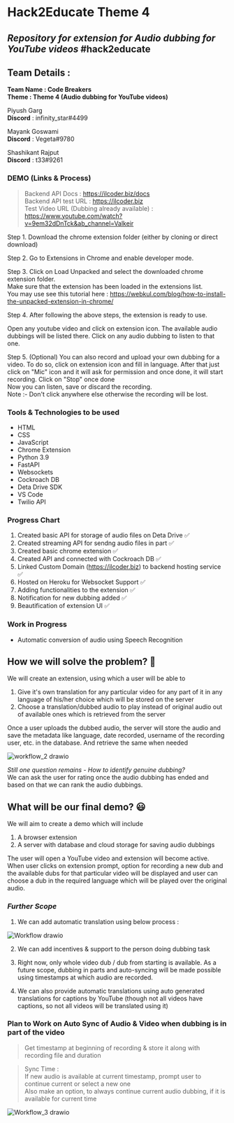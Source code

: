 # Hack2Educate Theme 4

## _Repository for extension for Audio dubbing for YouTube videos_ #hack2educate

## Team Details :

**Team Name : Code Breakers**<br>
**Theme : Theme 4 (Audio dubbing for YouTube videos)**

Piyush Garg <br>
**Discord** : infinity_star#4499

Mayank Goswami <br>
**Discord** : Vegeta#9780

Shashikant Rajput <br>
**Discord** : t33#9261

### DEMO (Links & Process)

> Backend API Docs : https://ilcoder.biz/docs <br>
> Backend API test URL : https://ilcoder.biz <br>
> Test Video URL (Dubbing already available) : https://www.youtube.com/watch?v=9em32dDnTck&ab_channel=Valkeir <br>

Step 1. Download the chrome extension folder (either by cloning or direct download)

Step 2. Go to Extensions in Chrome and enable developer mode.

Step 3. Click on Load Unpacked and select the downloaded chrome extension folder.<br>Make sure that the extension has been loaded in the extensions list.<br>You may use see this tutorial here : https://webkul.com/blog/how-to-install-the-unpacked-extension-in-chrome/

Step 4. After following the above steps, the extension is ready to use.

Open any youtube video and click on extension icon. The available audio dubbings will be listed there. Click on any audio dubbing to listen to that one.

Step 5. (Optional) You can also record and upload your own dubbing for a video. To do so, click on extension icon and fill in language. After that just click on "Mic" icon and it will ask for permission and once done, it will start recording. Click on "Stop" once done<br>
Now you can listen, save or discard the recording.<br>
Note :- Don't click anywhere else otherwise the recording will be lost.

### Tools & Technologies to be used

- HTML
- CSS
- JavaScript
- Chrome Extension
- Python 3.9
- FastAPI
- Websockets
- Cockroach DB
- Deta Drive SDK
- VS Code
- Twilio API

### Progress Chart

1. Created basic API for storage of audio files on Deta Drive ✅
2. Created streaming API for sendng audio files in part ✅
3. Created basic chrome extension ✅
4. Created API and connected with Cockroach DB ✅
5. Linked Custom Domain (https://ilcoder.biz) to backend hosting service ✅
6. Hosted on Heroku for Websocket Support ✅
7. Adding functionalities to the extension ✅
8. Notification for new dubbing added ✅
9. Beautification of extension UI ✅

### Work in Progress

- Automatic conversion of audio using Speech Recognition

## How we will solve the problem? :thinking:

We will create an extension, using which a user will be able to

1. Give it's own translation for any particular video for any part of it in any language of his/her choice which will be stored on the server
2. Choose a translation/dubbed audio to play instead of original audio out of available ones which is retrieved from the server

Once a user uploads the dubbed audio, the server will store the audio and save the metadata like language, date recorded, username of the recording user, etc. in the database. And retrieve the same when needed

![workflow_2 drawio](https://user-images.githubusercontent.com/62426177/201458660-e5253cec-baf4-44b9-9ec3-355331664380.png)

_Still one question remains - How to identify genuine dubbing?_<br>
We can ask the user for rating once the audio dubbing has ended and based on that we can rank the audio dubbings.

## What will be our final demo? :smiley:

We will aim to create a demo which will include

1. A browser extension
2. A server with database and cloud storage for saving audio dubbings

The user will open a YouTube video and extension will become active. When user clicks on extension prompt, option for recording a new dub and the available dubs for that particular video will be displayed and user can choose a dub in the required language which will be played over the original audio.

### _Further Scope_

1. We can add automatic translation using below process :

![Workflow drawio](https://user-images.githubusercontent.com/62426177/201351267-c8d00abb-fa33-468a-8acc-ca5a7c8bf007.png)

2. We can add incentives & support to the person doing dubbing task

3. Right now, only whole video dub / dub from starting is available. As a future scope, dubbing in parts and auto-syncing will be made possible using timestamps at which audio are recorded.

4. We can also provide automatic translations using auto generated translations for captions by YouTube (though not all videos have captions, so not all videos will be translated using it)

### Plan to Work on Auto Sync of Audio & Video when dubbing is in part of the video

> Get timestamp at beginning of recording & store it along with recording file and duration

> Sync Time : <br>
> If new audio is available at current timestamp, prompt user to continue current or select a new one<br>
> Also make an option, to always continue current audio dubbing, if it is available for current time

![Workflow_3 drawio](https://user-images.githubusercontent.com/62426177/201509487-8bc829b0-46e0-4726-bfec-1d3dfdf579a5.png)
